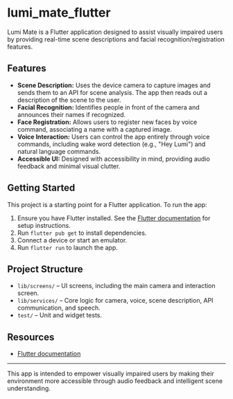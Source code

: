 # lumi_mate_flutter

Lumi Mate is a Flutter application designed to assist visually impaired users by providing real-time scene descriptions and facial recognition/registration features.

## Features

- **Scene Description:** Uses the device camera to capture images and sends them to an API for scene analysis. The app then reads out a description of the scene to the user.
- **Facial Recognition:** Identifies people in front of the camera and announces their names if recognized.
- **Face Registration:** Allows users to register new faces by voice command, associating a name with a captured image.
- **Voice Interaction:** Users can control the app entirely through voice commands, including wake word detection (e.g., "Hey Lumi") and natural language commands.
- **Accessible UI:** Designed with accessibility in mind, providing audio feedback and minimal visual clutter.

## Getting Started

This project is a starting point for a Flutter application. To run the app:

1. Ensure you have Flutter installed. See the [Flutter documentation](https://docs.flutter.dev/) for setup instructions.
2. Run `flutter pub get` to install dependencies.
3. Connect a device or start an emulator.
4. Run `flutter run` to launch the app.

## Project Structure

- `lib/screens/` – UI screens, including the main camera and interaction screen.
- `lib/services/` – Core logic for camera, voice, scene description, API communication, and speech.
- `test/` – Unit and widget tests.

## Resources

- [Flutter documentation](https://docs.flutter.dev/)

---

This app is intended to empower visually impaired users by making their environment more accessible through audio feedback and intelligent scene understanding.
